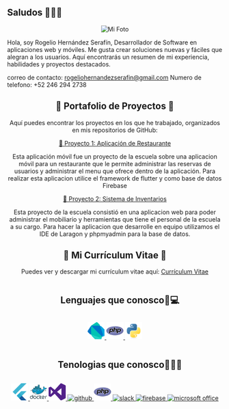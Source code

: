 ## Saludos 👋👋👋

<p align="center">
  <img src="https://github.com/RogHDZ/RogHDZ/blob/main/Rogelio%20Hern%C3%A1ndez%20Serafin.jpg" alt="Mi Foto" width="300" height="auto"/>
</p>

Hola, soy Rogelio Hernández Serafín, Desarrollador de Software en aplicaciones web y móviles. Me gusta crear soluciones nuevas y fáciles que alegran a los usuarios. Aquí encontrarás un resumen de mi experiencia, habilidades y proyectos destacados.

correo de contacto: rogeliohernandezserafin@gmail.com
Numero de telefono: +52 246 294 2738

<h2 align="center">💼 Portafolio de Proyectos 💼</h2>
<p align="center">
  Aquí puedes encontrar los proyectos en los que he trabajado, organizados en mis repositorios de GitHub:
</p>
<p align="center">
  <!-- Repositorio 1 -->
  <a href="https://github.com/RogHDZ/AppMovilUtt" target="_blank">
    🌟 Proyecto 1: Aplicación de Restaurante
  </a><br>
  <p align="center">
  Esta aplicación móvil fue un proyecto de la escuela sobre una aplicacion móvil para un restaurante que le permite administrar las reservas de usuarios y administrar el menu que ofrece dentro de la aplicación. Para realizar esta aplicacion utilice el framework de flutter y como base de datos Firebase
</p>
  <!-- Repositorio 2 -->
<p align = "center">
  <a href="https://github.com/RogHDZ/InventarioUTT" target="_blank">
    🌟 Proyecto 2: Sistema de Inventarios
  </a><br>
  </p>
  <p align="center">
  Esta proyecto de la escuela consistió en una aplicacion web para poder administrar el mobiliario y herramientas que tiene el personal de la escuela a su cargo. Para hacer la aplicacion que desarrolle en equipo utilizamos el IDE de Laragon y phpmyadmin para la base de datos.
</p>
  
<h2 align="center">📄 Mi Currículum Vitae 📄</h2>
<p align="center">
  Puedes ver y descargar mi currículum vitae aquí: 
  <a href="https://github.com/RogHDZ/RogHDZ/blob/b6f88fc30d006cea61a56ca77496452620c7869d/Rogelio%20hdz%20cv.pdf" target="_blank">Currículum Vitae</a>
</p>




<div id="user-content-toc">
  <ul align="center">
    <summary><h2 style="display: inline-block">Lenguajes que conosco👨💻</h2></summary>
  </ul>
</div>
<p align="center">
  <!-- Dart -->
  <a href="https://dart.dev/" target="_blank" rel="noreferrer">
    <img src="https://raw.githubusercontent.com/devicons/devicon/master/icons/dart/dart-original.svg" alt="dart" width="40" height="40"/>
  </a>
  <!-- PHP -->
  <a href="https://www.php.net/" target="_blank" rel="noreferrer">
    <img src="https://raw.githubusercontent.com/devicons/devicon/master/icons/php/php-original.svg" alt="php" width="40" height="40"/>
  </a>
  <!-- Python -->
  <a href="https://www.python.org/" target="_blank" rel="noreferrer">
    <img src="https://raw.githubusercontent.com/devicons/devicon/master/icons/python/python-original.svg" alt="python" width="40" height="40"/>
  </a>
</p>




<div id="user-content-toc">
  <ul align="center">
    <summary><h2 style="display: inline-block">Tenologias que conosco👨🏻‍💻</h2></summary>
  </ul>
</div>
<p align="center">
  <!-- Flutter -->
  <a href="https://flutter.dev/" target="_blank" rel="noreferrer">
    <img src="https://raw.githubusercontent.com/devicons/devicon/master/icons/flutter/flutter-original.svg" alt="flutter" width="40" height="40"/>
  </a>
  <!-- Docker -->
  <a href="https://www.docker.com/" target="_blank" rel="noreferrer">
    <img src="https://raw.githubusercontent.com/devicons/devicon/master/icons/docker/docker-original-wordmark.svg" alt="docker" width="40" height="40"/>
  </a>
  <!-- Visual Studio -->
  <a href="https://visualstudio.microsoft.com/" target="_blank" rel="noreferrer">
    <img src="https://raw.githubusercontent.com/devicons/devicon/master/icons/visualstudio/visualstudio-plain.svg" alt="visual studio" width="40" height="40"/>
  </a>
  <!-- GitHub -->
  <a href="https://github.com/" target="_blank" rel="noreferrer">
    <img src="https://www.vectorlogo.zone/logos/github/github-icon.svg" alt="github" width="40" height="40"/>
  </a>
  <!-- PHP -->
  <a href="https://www.php.net/" target="_blank" rel="noreferrer">
    <img src="https://raw.githubusercontent.com/devicons/devicon/master/icons/php/php-original.svg" alt="php" width="40" height="40"/>
  </a>
  <!-- Slack -->
  <a href="https://slack.com/" target="_blank" rel="noreferrer">
    <img src="https://www.vectorlogo.zone/logos/slack/slack-icon.svg" alt="slack" width="40" height="40"/>
  </a>
  <!-- Firebase -->
  <a href="https://firebase.google.com/" target="_blank" rel="noreferrer">
    <img src="https://www.vectorlogo.zone/logos/firebase/firebase-icon.svg" alt="firebase" width="40" height="40"/>
  </a>
  <!-- Microsoft Office -->
  <a href="https://www.microsoft.com/en-us/microsoft-365" target="_blank" rel="noreferrer">
    <img src="https://www.vectorlogo.zone/logos/microsoft_office/microsoft_office-icon.svg" alt="microsoft office" width="40" height="40"/>
  </a>
</p>


